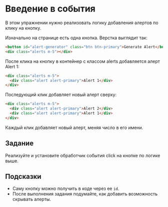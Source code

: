 # Введение в события

В этом упражнении нужно реализовать логику добавления алертов по клику на кнопку.

Изначально на странице есть одна кнопка. Верстка выглядит так:

```html
<button id="alert-generator" class="btn btn-primary">Generate Alert</button>
<div class="alerts m-5"></div>
```

После клика на кнопку в контейнер с классом alerts добавляется алерт Alert 1:

```html
<div class="alerts m-5">
  <div class="alert alert-primary">Alert 1</div>
</div>
```

Последующий клик добавляет новый алерт сверху:

```html
<div class="alerts m-5">
  <div class="alert alert-primary">Alert 2</div>
  <div class="alert alert-primary">Alert 1</div>
</div>
```

Каждый клик добавляет новый алерт, меняя число в его имени.

## Задание

Реализуйте и установите обработчик события click на кнопке по логике выше.

## Подсказки

- Саму кнопку можно получить в коде через ее `id`.
- После выполнения задания подумайте, как добавить возможность скрывать алерты.